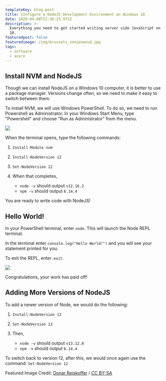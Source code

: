 ```yaml
---
templateKey: blog-post
title: Configure a NodeJS Development Environment on Windows 10
date: 2020-04-08T22:36:23.975Z
description: >-
  Everything you need to get started writing server side JavaScript on Windows
  10.
featuredpost: false
featuredimage: /img/brussels_zonienwoud.jpg
tags:
  - software
  - azure
---
```

## Install NVM and NodeJS

Though we can install NodeJS on a Windows 10 computer, it is better to use a package manager. Versions change often, so we need to make it easy to switch between them. 

To install NVM, we will use Windows PowerShell. To do so, we need to run Powershell as Administrator. In your Windows Start Menu, type "Powershell" and choose "Run as Administrator" from the menu.

![](/img/sc5ox6zxr9.png)

When the terminal opens, type the following commands:

1. `Install-Module nvm`
2. `Install-NodeVersion 12`
3. `Set-NodeVersion 12`
4. When that completes, 

   * `node -v` should output `v12.16.2`
   * `npm -v` should output `6.14.4`

You are ready to write code with NodeJS!

## Hello World!

In your PowerShell terminal, enter `node`. This will launch the Node REPL terminal. 

In the terminal enter `console.log("Hello World!")` and you will see your statement printed for you. 

To exit the REPL, enter`.exit`.

![](/img/chrome_t4wfpemoyk.png)

Congratulations, your work has paid off!

## Adding More Versions of NodeJS

To add a newer version of Node, we would do the following:

1. `Install-NodeVersion 13`
2. `Set-NodeVersion 13`
3. Then,

   * `node -v` should output `v13.12.0`
   * `npm -v` should output `6.14.4`

To switch back to version 12, after this, we would once again use the command: `Set-NodeVersion 12`

Featured Image Credit: [Donar Reiskoffer](https://commons.wikimedia.org/wiki/File:Brussels_Zonienwoud.jpg)  / [CC BY-SA](http://creativecommons.org/licenses/by-sa/3.0/)